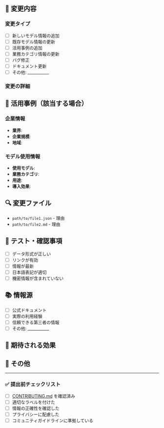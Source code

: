 ## 📝 変更内容

### 変更タイプ
- [ ] 新しいモデル情報の追加
- [ ] 既存モデル情報の更新
- [ ] 活用事例の追加
- [ ] 業務カテゴリ情報の更新
- [ ] バグ修正
- [ ] ドキュメント更新
- [ ] その他: ___________

### 変更の詳細
<!-- 具体的に何を変更したか記載してください -->

## 🏢 活用事例（該当する場合）

### 企業情報
- **業界**: 
- **企業規模**: 
- **地域**: 

### モデル使用情報
- **使用モデル**: 
- **業務カテゴリ**: 
- **用途**: 
- **導入効果**: 

## 🔍 変更ファイル
<!-- 変更したファイルとその理由 -->
- `path/to/file1.json` - 理由
- `path/to/file2.md` - 理由

## 🧪 テスト・確認事項
- [ ] データ形式が正しい
- [ ] リンクが有効
- [ ] 情報が最新
- [ ] 日本語表記が適切
- [ ] 機密情報が含まれていない

## 📚 情報源
<!-- 情報の出典を記載してください -->
- [ ] 公式ドキュメント
- [ ] 実際の利用経験
- [ ] 信頼できる第三者の情報
- [ ] その他: ___________

## 🎯 期待される効果
<!-- このPRによってコミュニティにどのような価値を提供するか -->

## 💬 その他
<!-- 追加で伝えたいことがあれば記載してください -->

---

### ✅ 提出前チェックリスト
- [ ] [CONTRIBUTING.md](../CONTRIBUTING.md) を確認済み
- [ ] 適切なラベルを付けた
- [ ] 情報の正確性を確認した
- [ ] プライバシーに配慮した
- [ ] コミュニティガイドラインに準拠している